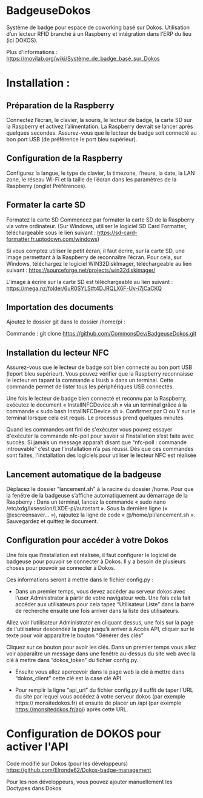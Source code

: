 # BadgeuseDokos
Système de badge pour espace de coworking basé sur Dokos. Utilisation d’un lecteur RFID branché à un Raspberry et intégration dans l’ERP du lieu (ici DOKOS).

Plus d'informations : https://movilab.org/wiki/Système_de_badge_basé_sur_Dokos


# Installation : 

## Préparation de la Raspberry 

Connectez l’écran, le clavier, la souris, le lecteur de badge, la carte SD sur la Raspberry et activez l’alimentation. La Raspberry devrait se lancer après quelques secondes. Assurez-vous que le lecteur de badge soit connecté au bon port USB (de préférence le port bleu supérieur).

## Configuration de la Raspberry

Configurez la langue, le type de clavier, la timezone, l’heure, la date, la LAN zone, le réseau Wi-Fi et la taille de l’écran dans les paramètres de la Raspberry (onglet Préférences).

## Formater la carte SD

Formatez la carte SD
Commencez par formater la carte SD de la Raspberry via votre ordinateur. (Sur Windows,  utiliser le logiciel SD Card Formatter, téléchargeable sous le lien suivant : https://sd-card-formatter.fr.uptodown.com/windows)

Si vous comptez utiliser le petit écran, il faut écrire, sur la carte SD, une image permettant à la Raspberry de reconnaître l’écran. Pour cela, sur Windows, téléchargez le logiciel WIN32DiskImager, téléchargeable au lien suivant : https://sourceforge.net/projects/win32diskimager/

L’image à écrire sur la carte SD est téléchargeable au lien suivant :
https://mega.nz/folder/6uR0SYLS#t4DJRQLX6F-Uv-i7jCaCKQ


## Importation des documents

Ajoutez le dossier git dans le dossier /home/pi :

Commande  : git clone https://github.com/CommonsDev/BadgeuseDokos.git 

## Installation du lecteur NFC

Assurez-vous que le lecteur de badge soit bien connecté au bon port USB (leport bleu supérieur). Vous pouvez vérifier que la Raspberry reconnaisse le lecteur en tapant la commande « lsusb » dans un terminal. Cette commande permet de lister tous les périphériques USB connectés.

Une fois le lecteur de badge bien connecté et reconnu par la Raspberry, exécutez le document « InstallNFCDevice.sh » via un terminal grâce à la commande « sudo bash InstallNFCDevice.sh ». Confirmez par O ou Y sur le terminal lorsque cela est requis. Le processus prend quelques minutes.

Quand les commandes ont fini de s'exécuter vous pouvez essayer d'exécuter la commande nfc-poll pour savoir si l’installation s’est faite avec succès. Si jamais un message apparaît disant que “nfc-poll : commande introuvable” c’est que l’installation n’a pas réussi.
Dès que ces commandes sont faites, l'installation des logiciels pour utiliser le lecteur NFC est réalisée

## Lancement automatique de la badgeuse

Déplacez le dossier "lancement.sh" à la racine du dossier /home.
Pour que la fenêtre de la badgeuse s’affiche automatiquement au démarrage de la Raspberry : 
Dans un terminal, lancez la commande « sudo nano /etc/xdg/lxsession/LXDE-pi/autostart ».
Sous la dernière ligne (« @xscreensaver… »), rajoutez la ligne de code « @/home/pi/lancement.sh ». Sauvegardez et quittez le document.


## Configuration pour accéder à votre Dokos

Une fois que l’installation est réalisée, il faut configurer le logiciel de badgeuse pour pouvoir se connecter à Dokos. Il y a besoin de plusieurs choses
pour pouvoir se connecter à Dokos. 

Ces informations seront à mettre dans le fichier config.py :


- Dans un premier temps, vous devez accéder au serveur dokos avec l’user Administrator à partir de votre navigateur web. Une fois cela fait accéder aux
utilisateurs pour cela tapez “Utilisateur Liste” dans la barre de recherche ensuite une fois arriver dans la liste des utilisateurs.

Allez voir l’utilisateur Administrator en cliquant dessus, une fois sur la page de l'utilisateur descendez la page jusqu’à arriver à Accès API, cliquer sur le texte pour voir apparaître le bouton “Générer des clés”

Cliquez sur ce bouton pour avoir les clés. Dans un premier temps vous allez voir apparaître un message dans une fenêtre au-dessus du site web avec la clé
à mettre dans “dokos_token” du fichier config.py.

- Ensuite vous allez apercevoir dans la page web la clé à mettre dans “dokos_client” cette clé est la case clé API

- Pour remplir la ligne “api_url” du fichier config.py il suffit de taper l’URL du site par lequel vous accédez à votre serveur dokos (par exemple https://
monsitedokos.fr) et ensuite de placer un /api (par exemple https://monsitedokos.fr/api) après cette URL. 


# Configuration de DOKOS pour activer l'API 

Code modifié sur Dokos (pour les développeurs)
https://github.com/Elronde62/Dokos-badge-management

Pour les non développeurs, vous pouvez ajouter manuellement les Doctypes dans Dokos
